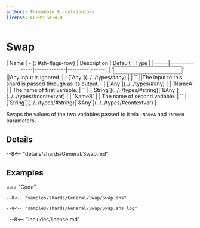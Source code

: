 ```yaml
---
authors: Formabble & contributors
license: CC-BY-SA-4.0
---
```



# Swap

<div class="sh-parameters" markdown="1">
| Name | - {: #sh-flags-row} | Description | Default | Type |
|------|---------------------|-------------|---------|------|
| `<input>` ||Any input is ignored. | | [`Any`](../../types/#any) |
| `<output>` ||The input to this shard is passed through as its output. | | [`Any`](../../types/#any) |
| `NameA` |  | The name of first variable. | `` | [`String`](../../types/#string)[`&Any`](../../types/#contextvar) |
| `NameB` |  | The name of second variable. | `` | [`String`](../../types/#string)[`&Any`](../../types/#contextvar) |

</div>

Swaps the values of the two variables passed to it via `:NameA` and `:NameB` parameters.

## Details

--8<-- "details/shards/General/Swap.md"


## Examples

=== "Code"

  ```x86asm linenums="1"
  --8<-- "samples/shards/General/Swap/Swap.shs"
  ```

  ```
  --8<-- "samples/shards/General/Swap/Swap.shs.log"
  ```
&nbsp;
--8<-- "includes/license.md"

